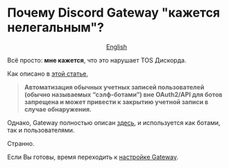 # Почему Discord Gateway "кажется нелегальным"?

<div align='center'>

[English](../en/why%20the%20gateway%20seems%20illegal.md)

</div>

Всё просто: **мне кажется**, что это нарушает TOS Дискорда.

Как описано в [этой статье](https://support.discord.com/hc/ru/articles/115002192352-%D0%90%D0%B2%D1%82%D0%BE%D0%BC%D0%B0%D1%82%D0%B8%D0%B7%D0%B8%D1%80%D0%BE%D0%B2%D0%B0%D0%BD%D0%BD%D1%8B%D0%B5-%D1%83%D1%87%D0%B5%D1%82%D0%BD%D1%8B%D0%B5-%D0%B7%D0%B0%D0%BF%D0%B8%D1%81%D0%B8-%D1%81%D1%8D%D0%BB%D1%84-%D0%B1%D0%BE%D1%82%D1%8B-),
> **Автоматизация обычных учетных записей пользователей (обычно называемых “сэлф-ботами”) вне OAuth2/API для ботов запрещена и может привести к закрытию учетной записи в случае обнаружения.**
 
Однако, Gateway полностью описан [здесь](https://discord.com/developers/docs/topics/gateway), и используется как ботами, так и пользователями.

Странно.

Если Вы готовы, время переходить к [настройке Gateway](./gateway/configure.md).